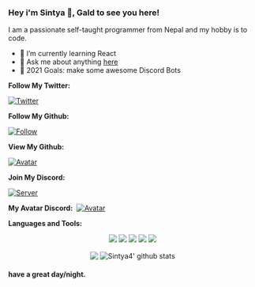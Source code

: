 
### Hey i'm Sintya 👋, Gald to see you here! &nbsp;

I am a passionate self-taught programmer from Nepal and my hobby is to code.
 - 🌱 I’m currently learning React
- 💬 Ask me about anything [here](https://dsc.gg/mincoder)
- 🥅 2021 Goals: make some awesome Discord Bots

**Follow My Twitter:**&nbsp; 

[![Twitter](https://img.shields.io/twitter/follow/CODEGLITCH2?color=blue&label=FOLLOW%20ME&logo=Twitter&style=for-the-badge)](https://twitter.com/CODEGLITCH2)

**Follow My Github:**&nbsp;
 
[![Follow](https://img.shields.io/github/followers/sintya4?logo=github&style=for-the-badge)](https://github.com/Sintya4?tab=followers)

**View My Github:**&nbsp; 

[![Avatar](https://komarev.com/ghpvc/?username=Sintya4)](https://discord.gg/8matjVVsKS)

**Join My Discord:**&nbsp; 

[![Server](https://img.shields.io/discord/790938885365563392?label=DGH%20BOT%20V2%20%7C%20%20Community%20Server&logo=discord&style=for-the-badge)](https://discord.gg/8matjVVsKS)

**My Avatar Discord:**&nbsp; 
[![Avatar](https://discord.c99.nl/widget/theme-3/740947753135243354.png)](https://discord.gg/8matjVVsKS)



**Languages and Tools:** &nbsp;
<p align="center">
<img src="https://img.shields.io/badge/Node.JS-black?style=for-the-badge&logo=node.js" />
<img src="https://img.shields.io/badge/-HTML5-black?style=for-the-badge&logo=HTML5" />
<img src="https://img.shields.io/badge/CSS-black?style=for-the-badge&logo=css3&logoColor=#1572B6" />
<img src="https://img.shields.io/badge/Javascript-black?style=for-the-badge&logo=javascript" />
<img src="https://img.shields.io/badge/Font%20Awesome-black?style=for-the-badge&logo=Font%20Awesome" />
</p>
 

<p align="center">
 <img align="center" src="https://github-readme-stats.vercel.app/api/top-langs/?username=Sintya4&show_icons=true&layout=compact&hide_border=true&theme=dark" />
 <img align="center" src="https://github-readme-stats.vercel.app/api?username=Sintya4&show_icons=true&theme=dark&line_height=21" alt="Sintya4' github stats"/>
</p>
 

#### have a great day/night.
